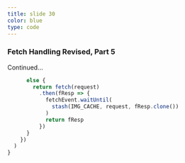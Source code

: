 ```yaml
---
title: slide 30
color: blue
type: code
---
```

### Fetch Handling Revised, Part 5

Continued…

```javascript
      else {
        return fetch(request)
          .then(fResp => {
            fetchEvent.waitUntil(
              stash(IMG_CACHE, request, fResp.clone())
            )
            return fResp
          })
      }
    })
  )
}
```
